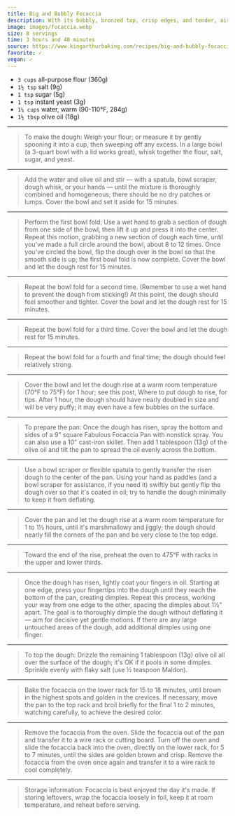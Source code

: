 ```yaml
---
title: Big and Bubbly Focaccia
description: With its bubbly, bronzed top, crisp edges, and tender, airy interior. It's lofty but light, strikingly tall, and the perfect size for the dinner table.
image: images/focaccia.webp
size: 8 servings
time: 3 hours and 40 minutes
source: https://www.kingarthurbaking.com/recipes/big-and-bubbly-focaccia-recipe
favorite: ✓
vegan: ✓
---
```


* `3 cups` all-purpose flour (360g)
* `1½ tsp` salt (9g)
* `1 tsp` sugar (5g)
* `1 tsp` instant yeast (3g)
* `1¼ cups` water, warm (90-110°F, 284g)
* `1½ tbsp` olive oil (18g)

---

> To make the dough: Weigh your flour; or measure it by gently spooning it into a cup, then sweeping off any excess. In a large bowl (a 3-quart bowl with a lid works great), whisk together the flour, salt, sugar, and yeast. 

---

> Add the water and olive oil and stir — with a spatula, bowl scraper, dough whisk, or your hands — until the mixture is thoroughly combined and homogeneous; there should be no dry patches or lumps. Cover the bowl and set it aside for 15 minutes. 

---

> Perform the first bowl fold: Use a wet hand to grab a section of dough from one side of the bowl, then lift it up and press it into the center. Repeat this motion, grabbing a new section of dough each time, until you've made a full circle around the bowl, about 8 to 12 times. Once you've circled the bowl, flip the dough over in the bowl so that the smooth side is up; the first bowl fold is now complete. Cover the bowl and let the dough rest for 15 minutes. 

---

> Repeat the bowl fold for a second time. (Remember to use a wet hand to prevent the dough from sticking!) At this point, the dough should feel smoother and tighter. Cover the bowl and let the dough rest for 15 minutes.

---

> Repeat the bowl fold for a third time. Cover the bowl and let the dough rest for 15 minutes.

---

> Repeat the bowl fold for a fourth and final time; the dough should feel relatively strong. 

---

> Cover the bowl and let the dough rise at a warm room temperature (70°F to 75°F) for 1 hour; see this post, Where to put dough to rise, for tips. After 1 hour, the dough should have nearly doubled in size and will be very puffy; it may even have a few bubbles on the surface.

---

> To prepare the pan: Once the dough has risen, spray the bottom and sides of a 9" square Fabulous Focaccia Pan with nonstick spray. You can also use a 10" cast-iron skillet. Then add 1 tablespoon (13g) of the olive oil and tilt the pan to spread the oil evenly across the bottom.

---

> Use a bowl scraper or flexible spatula to gently transfer the risen dough to the center of the pan. Using your hand as paddles (and a bowl scraper for assistance, if you need it) swiftly but gently flip the dough over so that it's coated in oil; try to handle the dough minimally to keep it from deflating.

---

> Cover the pan and let the dough rise at a warm room temperature for 1 to 1½ hours, until it's marshmallowy and jiggly; the dough should nearly fill the corners of the pan and be very close to the top edge.

---

> Toward the end of the rise, preheat the oven to 475°F with racks in the upper and lower thirds.

---

> Once the dough has risen, lightly coat your fingers in oil. Starting at one edge, press your fingertips into the dough until they reach the bottom of the pan, creating dimples. Repeat this process, working your way from one edge to the other, spacing the dimples about 1½" apart. The goal is to thoroughly dimple the dough without deflating it — aim for decisive yet gentle motions. If there are any large untouched areas of the dough, add additional dimples using one finger.

---

> To top the dough: Drizzle the remaining 1 tablespoon (13g) olive oil all over the surface of the dough; it's OK if it pools in some dimples. Sprinkle evenly with flaky salt (use ½ teaspoon Maldon).

---

> Bake the focaccia on the lower rack for 15 to 18 minutes, until brown in the highest spots and golden in the crevices. If necessary, move the pan to the top rack and broil briefly for the final 1 to 2 minutes, watching carefully, to achieve the desired color.

---

> Remove the focaccia from the oven. Slide the focaccia out of the pan and transfer it to a wire rack or cutting board. Turn off the oven and slide the focaccia back into the oven, directly on the lower rack, for 5 to 7 minutes, until the sides are golden brown and crisp. Remove the focaccia from the oven once again and transfer it to a wire rack to cool completely. 

---

> Storage information: Focaccia is best enjoyed the day it's made. If storing leftovers, wrap the focaccia loosely in foil, keep it at room temperature, and reheat before serving.
